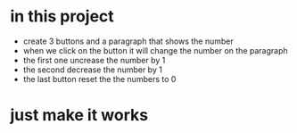 # in this project
* create 3 buttons and a paragraph that shows the number
* when we click on the button it will change the number on the paragraph
* the first one uncrease the number by 1
* the second decrease the number by 1
* the last button reset the the numbers to 0

# just make it works